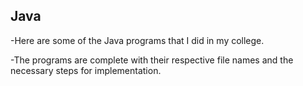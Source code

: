 ## Java

<p>-Here are some of the Java programs that I did in my college. </p>
<p>-The programs are complete with their respective file names and the necessary steps for implementation.</p>
